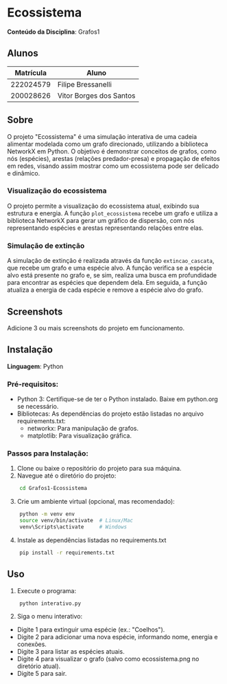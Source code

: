 # Ecossistema

**Conteúdo da Disciplina**: Grafos1<br>

## Alunos
|Matrícula | Aluno |
| -- | -- |
| 222024579  |  Filipe Bressanelli |
| 200028626  |  Vitor Borges dos Santos |

## Sobre 
O projeto "Ecossistema" é uma simulação interativa de uma cadeia alimentar modelada como um grafo direcionado, utilizando a biblioteca NetworkX em Python. O objetivo é demonstrar conceitos de grafos, como nós (espécies), arestas (relações predador-presa) e propagação de efeitos em redes, visando assim mostrar como um ecossistema pode ser delicado e dinâmico.

### Visualização do ecossistema
O projeto permite a visualização do ecossistema atual, exibindo sua estrutura e energia. A função `plot_ecossistema` recebe um grafo e utiliza a biblioteca NetworkX para gerar um gráfico de dispersão, com nós representando espécies e arestas representando relações entre elas.

### Simulação de extinção
A simulação de extinção é realizada através da função `extincao_cascata`, que recebe um grafo e uma espécie alvo. A função verifica se a espécie alvo está presente no grafo e, se sim, realiza uma busca em profundidade para encontrar as espécies que dependem dela. Em seguida, a função atualiza a energia de cada espécie e remove a espécie alvo do grafo.

## Screenshots
Adicione 3 ou mais screenshots do projeto em funcionamento.

## Instalação 
**Linguagem**: Python<br>
### Pré-requisitos:
* Python 3: Certifique-se de ter o Python instalado. Baixe em python.org se necessário.
* Bibliotecas: As dependências do projeto estão listadas no arquivo requirements.txt:
    * networkx: Para manipulação de grafos.
    * matplotlib: Para visualização gráfica.

### Passos para Instalação:
1. Clone ou baixe o repositório do projeto para sua máquina.
2. Navegue até o diretório do projeto:
```bash
    cd Grafos1-Ecossistema
```
3. Crie um ambiente virtual (opcional, mas recomendado):
```bash
    python -m venv env
    source venv/bin/activate  # Linux/Mac
    venv\Scripts\activate     # Windows
```
4. Instale as dependências listadas no requirements.txt
```bash
    pip install -r requirements.txt
```

## Uso 
1. Execute o programa:
```bash
    python interativo.py
```
2. Siga o menu interativo:
* Digite 1 para extinguir uma espécie (ex.: "Coelhos").
* Digite 2 para adicionar uma nova espécie, informando nome, energia e conexões.
* Digite 3 para listar as espécies atuais.
* Digite 4 para visualizar o grafo (salvo como ecossistema.png no diretório atual).
* Digite 5 para sair.
